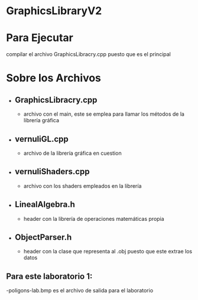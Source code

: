 # GraphicsLibraryV2
# Para Ejecutar 
compilar el archivo GraphicsLibracry.cpp puesto que es el principal
# Sobre los Archivos
- ## GraphicsLibracry.cpp
  - archivo con el main, este se emplea para llamar los métodos de la librería gráfica
- ## vernuliGL.cpp
  - archivo de la librería gráfica en cuestion
- ## vernuliShaders.cpp
  - archivo con los shaders empleados en la librería
- ## LinealAlgebra.h
  - header con la librería de operaciones matemáticas propia
- ## ObjectParser.h
  - header con la clase que representa al .obj puesto que este extrae los datos 
## Para este laboratorio 1:
-poligons-lab.bmp es el archivo de salida para el laboratorio
